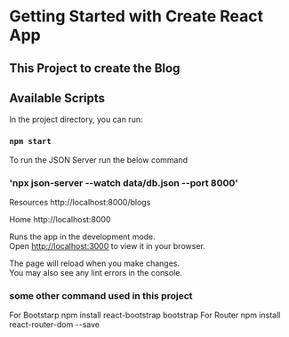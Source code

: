 # Getting Started with Create React App

## This Project to create the  Blog 

## Available Scripts

In the project directory, you can run:

### `npm start`

To run the JSON Server run the below command
### 'npx json-server --watch data/db.json --port 8000'

  Resources
  http://localhost:8000/blogs

  Home
  http://localhost:8000

Runs the app in the development mode.\
Open [http://localhost:3000](http://localhost:3000) to view it in your browser.

The page will reload when you make changes.\
You may also see any lint errors in the console.

### some other command used in this project
For Bootstarp
npm install react-bootstrap bootstrap
For Router
npm install react-router-dom --save  



